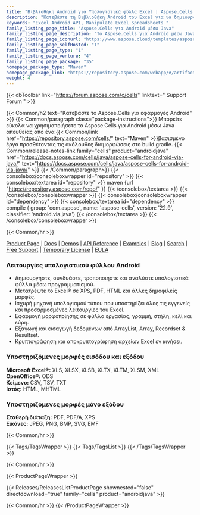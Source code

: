 ```yaml
---
title: "Βιβλιοθήκη Android για Υπολογιστικά φύλλα Excel | Aspose.Cells για Android"
description: "Κατεβάστε τη Βιβλιοθήκη Android του Excel για να δημιουργήσετε, να διαβάσετε, να γράψετε ή να χειριστείτε αρχεία Excel μέσα από εφαρμογές Android χωρίς εξαρτήσεις."
keywords: "Excel Android API, Manipulate Excel Spreadsheets "
family_listing_page_title: "Aspose.Cells για Android μέσω Java"
family_listing_page_description: "Το Aspose.Cells για Android μέσω Java είναι ένα API υπολογιστικού φύλλου Android που επιτρέπει στους προγραμματιστές να δημιουργούν εφαρμογές Android που μπορούν να διαβάζουν, να γράφουν, να χειρίζονται, να μετατρέπουν ή να αποδίδουν υπολογιστικά φύλλα του Excel χωρίς να βασίζονται στο Microsoft Excel."
family_listing_page_iconurl: "https://www.aspose.cloud/templates/aspose/App_Themes/V3/images/cells/272x272/aspose_cells-for-android.png"
family_listing_page_selfHosted: "1"
family_listing_page_type: "1"
family_listing_page_venture: "4"
family_listing_page_package: "35"
homepage_package_type: "Maven"
homepage_package_link: "https://repository.aspose.com/webapp/#/artifacts/browse/tree/General/repo/com/aspose/aspose-cells"
weight: 4
---
```


{{< dbToolbar link="https://forum.aspose.com/c/cells" linktext=" Support Forum " >}}

{{< Common/h2 text="Κατεβάστε το Aspose.Cells για εφαρμογές Android"  >}}
{{< Common/paragraph class="package-instructions">}}
Μπορείτε εύκολα να χρησιμοποιήσετε το Aspose.Cells για Android μέσω Java απευθείας από ένα
{{< Common/link href="https://repository.aspose.com/cells/" text="Maven"  >}}βασισμένο έργο προσθέτοντας τις ακόλουθες διαμορφώσεις στο build.gradle.
{{< Common/release-notes-link family="cells" product="androidjava" href="https://docs.aspose.com/cells/java/aspose-cells-for-android-via-java/" text="https://docs.aspose.com/cells/java/aspose-cells-for-android-via-java/"  >}}
{{< /Common/paragraph>}}
{{< consolebox/consoleboxwrapper id="repository" >}}
{{< consolebox/textarea id="repository" >}}
maven {url "https://repository.aspose.com/repo/" }}
{{< /consolebox/textarea >}}
{{< /consolebox/consoleboxwrapper >}}
{{< consolebox/consoleboxwrapper id="dependency" >}}
{{< consolebox/textarea id="dependency" >}}
compile (
group: 'com.aspose',
name: 'aspose-cells',
version: '22.9',
classifier: 'android.via.java')
{{< /consolebox/textarea >}}
{{< /consolebox/consoleboxwrapper >}}

{{< Common/hr >}}

[Product Page](https://products.aspose.com/cells/android-java/) | [Docs](https://docs.aspose.com/cells/androidjava/) | [Demos](https://products.aspose.app/cells/family) | [API Reference](https://reference.aspose.com/cells/java) | [Examples](https://github.com/aspose-cells/Aspose.Cells-for-Java) | [Blog](https://blog.aspose.com/category/cells/) | [Search](https://search.aspose.com/) | [Free Support](https://forum.aspose.com/c/cells) | [Temporary License](https://purchase.aspose.com/temporary-license) | [EULA](https://about.aspose.com/legal/eula/)

### Λειτουργίες υπολογιστικού φύλλου Android

- Δημιουργήστε, συνδυάστε, τροποποιήστε και αναλύστε υπολογιστικά φύλλα μέσω προγραμματισμού.
- Μετατρέψτε το Excel® σε XPS, PDF, HTML και άλλες δημοφιλείς μορφές.
- Ισχυρή μηχανή υπολογισμού τύπου που υποστηρίζει όλες τις εγγενείς και προσαρμοσμένες λειτουργίες του Excel.
- Εφαρμογή μορφοποίησης σε φύλλο εργασίας, γραμμή, στήλη, κελί και εύρη.
- Εξαγωγή και εισαγωγή δεδομένων από ArrayList, Array, Recordset & Resultset.
- Κρυπτογράφηση και αποκρυπτογράφηση αρχείων Excel εν κινήσει.

### Υποστηριζόμενες μορφές εισόδου και εξόδου

**Microsoft Excel®:** XLS, XLSX, XLSB, XLTX, XLTM, XLSM, XML\
**OpenOffice®:** ODS\
**Κείμενο:** CSV, TSV, TXT\
**Ιστός:** HTML, MHTML

### Υποστηριζόμενες μορφές μόνο εξόδου

**Σταθερή διάταξη:** PDF, PDF/A, XPS\
**Εικόνες:** JPEG, PNG, BMP, SVG, EMF

{{< Common/hr >}}

{{< Tags/TagsWrapper >}}
{{< Tags/TagsList >}}
{{< /Tags/TagsWrapper >}}

{{< Common/hr >}}

{{< ProductPageWrapper >}}

<!-- ReleasesListProductPage-->

{{< Releases/ReleasesListProductPage shownested="false"  directdownload="true" family="cells" product="androidjava" >}}

<!-- /ReleasesListProductPage-->

{{< Common/hr >}}
{{< /ProductPageWrapper >}}

